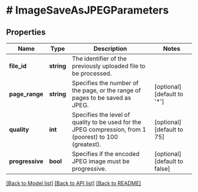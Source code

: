 # # ImageSaveAsJPEGParameters

## Properties

Name | Type | Description | Notes
------------ | ------------- | ------------- | -------------
**file_id** | **string** | The identifier of the previously uploaded file to be processed. | 
**page_range** | **string** | Specifies the number of the page, or the range of pages to be saved as JPEG. | [optional] [default to '*']
**quality** | **int** | Specifies the level of quality to be used for the JPEG compression, from 1 (poorest) to 100 (greatest). | [optional] [default to 75]
**progressive** | **bool** | Specifies if the encoded JPEG image must be progressive. | [optional] [default to false]

[[Back to Model list]](../../README.md#documentation-for-models) [[Back to API list]](../../README.md#documentation-for-api-endpoints) [[Back to README]](../../README.md)


